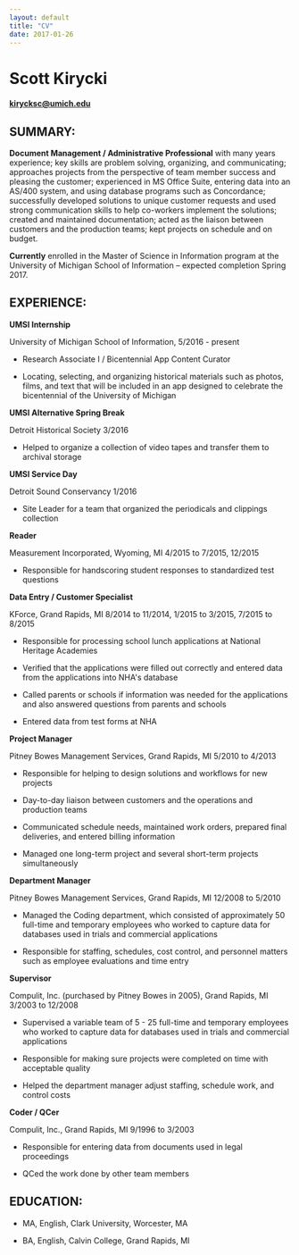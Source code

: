 ```yaml
---
layout: default
title: "CV"
date: 2017-01-26
---
```

# Scott Kirycki
#### kirycksc@umich.edu

## SUMMARY:

**Document Management / Administrative Professional** with many years
experience; key skills are problem solving, organizing, and
communicating; approaches projects from the perspective of team member
success and pleasing the customer; experienced in MS Office Suite,
entering data into an AS/400 system, and using database programs such as
Concordance; successfully developed solutions to unique customer
requests and used strong communication skills to help co-workers
implement the solutions; created and maintained documentation; acted as
the liaison between customers and the production teams; kept projects on
schedule and on budget.

**Currently** enrolled in the Master of Science in Information program
at the University of Michigan School of Information – expected
completion Spring 2017.

## EXPERIENCE:

**UMSI Internship**

University of Michigan School of Information, 5/2016 - present

-   Research Associate I / Bicentennial App Content Curator

-   Locating, selecting, and organizing historical materials such as
    photos, films, and text that will be included in an app designed to
    celebrate the bicentennial of the University of Michigan

**UMSI Alternative Spring Break**

Detroit Historical Society  3/2016

-   Helped to organize a collection of video tapes and transfer them to
    archival storage

**UMSI Service Day**

Detroit Sound Conservancy  1/2016

-   Site Leader for a team that organized the periodicals and clippings
    collection

**Reader**

Measurement Incorporated, Wyoming, MI  4/2015 to 7/2015, 12/2015

-   Responsible for handscoring student responses to standardized test
    questions

**Data Entry / Customer Specialist**

KForce, Grand Rapids, MI  8/2014 to 11/2014, 1/2015 to 3/2015, 7/2015 to
8/2015

-   Responsible for processing school lunch applications at National
    Heritage Academies

-   Verified that the applications were filled out correctly and entered
    data from the applications into NHA's database

-   Called parents or schools if information was needed for the
    applications and also answered questions from parents and schools

-   Entered data from test forms at NHA

**Project Manager**

Pitney Bowes Management Services, Grand Rapids, MI  5/2010 to 4/2013

-   Responsible for helping to design solutions and workflows for new
    projects

-   Day-to-day liaison between customers and the operations and
    production teams

-   Communicated schedule needs, maintained work orders, prepared final
    deliveries, and entered billing information

-   Managed one long-term project and several short-term projects
    simultaneously

**Department Manager**

Pitney Bowes Management Services, Grand Rapids, MI  12/2008 to 5/2010

-   Managed the Coding department, which consisted of approximately 50
    full-time and temporary employees who worked to capture data for
    databases used in trials and commercial applications

-   Responsible for staffing, schedules, cost control, and personnel
    matters such as employee evaluations and time entry

**Supervisor**

Compulit, Inc. (purchased by Pitney Bowes in 2005), Grand Rapids, MI
 3/2003 to 12/2008

-   Supervised a variable team of 5 - 25 full-time and temporary
    employees who worked to capture data for databases used in trials
    and commercial applications

-   Responsible for making sure projects were completed on time with
    acceptable quality

-   Helped the department manager adjust staffing, schedule work, and
    control costs

**Coder / QCer**

Compulit, Inc., Grand Rapids, MI  9/1996 to 3/2003

-   Responsible for entering data from documents used in legal
    proceedings

-   QCed the work done by other team members

## EDUCATION:

-   MA, English, Clark University, Worcester, MA

-   BA, English, Calvin College, Grand Rapids, MI
